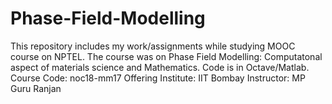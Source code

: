 # Phase-Field-Modelling
This repository includes my work/assignments while studying MOOC course on NPTEL. The course was on Phase Field Modelling: Computatonal aspect of materials science and Mathematics. Code is in Octave/Matlab.
Course Code: noc18-mm17
Offering Institute: IIT Bombay
Instructor: MP Guru Ranjan
